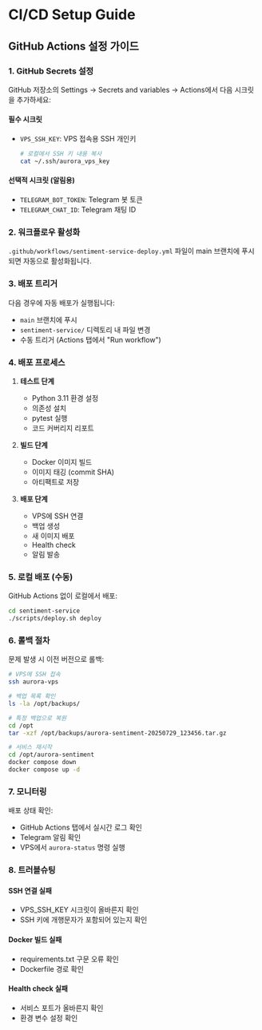 # CI/CD Setup Guide

## GitHub Actions 설정 가이드

### 1. GitHub Secrets 설정

GitHub 저장소의 Settings → Secrets and variables → Actions에서 다음 시크릿을 추가하세요:

#### 필수 시크릿
- `VPS_SSH_KEY`: VPS 접속용 SSH 개인키
  ```bash
  # 로컬에서 SSH 키 내용 복사
  cat ~/.ssh/aurora_vps_key
  ```

#### 선택적 시크릿 (알림용)
- `TELEGRAM_BOT_TOKEN`: Telegram 봇 토큰
- `TELEGRAM_CHAT_ID`: Telegram 채팅 ID

### 2. 워크플로우 활성화

`.github/workflows/sentiment-service-deploy.yml` 파일이 main 브랜치에 푸시되면 자동으로 활성화됩니다.

### 3. 배포 트리거

다음 경우에 자동 배포가 실행됩니다:
- `main` 브랜치에 푸시
- `sentiment-service/` 디렉토리 내 파일 변경
- 수동 트리거 (Actions 탭에서 "Run workflow")

### 4. 배포 프로세스

1. **테스트 단계**
   - Python 3.11 환경 설정
   - 의존성 설치
   - pytest 실행
   - 코드 커버리지 리포트

2. **빌드 단계**
   - Docker 이미지 빌드
   - 이미지 태깅 (commit SHA)
   - 아티팩트로 저장

3. **배포 단계**
   - VPS에 SSH 연결
   - 백업 생성
   - 새 이미지 배포
   - Health check
   - 알림 발송

### 5. 로컬 배포 (수동)

GitHub Actions 없이 로컬에서 배포:

```bash
cd sentiment-service
./scripts/deploy.sh deploy
```

### 6. 롤백 절차

문제 발생 시 이전 버전으로 롤백:

```bash
# VPS에 SSH 접속
ssh aurora-vps

# 백업 목록 확인
ls -la /opt/backups/

# 특정 백업으로 복원
cd /opt
tar -xzf /opt/backups/aurora-sentiment-20250729_123456.tar.gz

# 서비스 재시작
cd /opt/aurora-sentiment
docker compose down
docker compose up -d
```

### 7. 모니터링

배포 상태 확인:
- GitHub Actions 탭에서 실시간 로그 확인
- Telegram 알림 확인
- VPS에서 `aurora-status` 명령 실행

### 8. 트러블슈팅

#### SSH 연결 실패
- VPS_SSH_KEY 시크릿이 올바른지 확인
- SSH 키에 개행문자가 포함되어 있는지 확인

#### Docker 빌드 실패
- requirements.txt 구문 오류 확인
- Dockerfile 경로 확인

#### Health check 실패
- 서비스 포트가 올바른지 확인
- 환경 변수 설정 확인